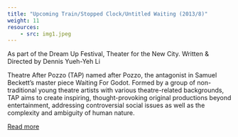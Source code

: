 ```yaml
---
title: "Upcoming Train/Stopped Clock/Untitled Waiting (2013/8)"
weight: 11
resources:
    - src: img1.jpeg
---
```


As part of the Dream Up Festival, Theater for the New City.
Written & Directed by Dennis Yueh-Yeh Li

Theatre After Pozzo (TAP) named after Pozzo, the antagonist in Samuel Beckett’s master piece Waiting For Godot. Formed by a group of non-traditional young theatre artists with various theatre-related backgrounds, TAP aims to create inspiring, thought-provoking original productions beyond entertainment, addressing controversial social issues as well as the complexity and ambiguity of human nature.

[Read more](https://www.facebook.com/TheatreAfterPozzo)
